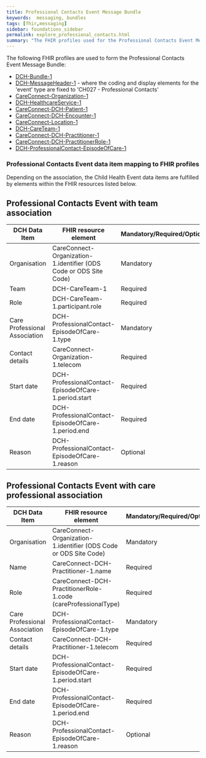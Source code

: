 ```yaml
---
title: Professional Contacts Event Message Bundle
keywords:  messaging, bundles
tags: [fhir,messaging]
sidebar: foundations_sidebar
permalink: explore_professional_contacts.html
summary: "The FHIR profiles used for the Professional Contacts Event Message Bundle"
---
```


The following FHIR profiles are used to form the Professional Contacts Event Message Bundle:

- [DCH-Bundle-1](https://fhir.nhs.uk/STU3/StructureDefinition/DCH-Bundle-1)
- [DCH-MessageHeader-1](https://fhir.nhs.uk/STU3/StructureDefinition/DCH-MessageHeader-1) - where the coding and display elements for the 'event' type are fixed to 'CH027 - Professional Contacts'
- [CareConnect-Organization-1](https://fhir.hl7.org.uk/STU3/StructureDefinition/CareConnect-Organization-1)
- [DCH-HealthcareService-1](https://fhir.nhs.uk/STU3/StructureDefinition/DCH-HealthcareService-1)
- [CareConnect-DCH-Patient-1](https://fhir.nhs.uk/STU3/StructureDefinition/CareConnect-DCH-Patient-1)
- [CareConnect-DCH-Encounter-1](https://fhir.nhs.uk/STU3/StructureDefinition/CareConnect-DCH-Encounter-1)
- [CareConnect-Location-1](https://fhir.hl7.org.uk/STU3/StructureDefinition/CareConnect-Location-1)
- [DCH-CareTeam-1](https://fhir.nhs.uk/STU3/StructureDefinition/DCH-CareTeam-1)
- [CareConnect-DCH-Practitioner-1](https://fhir.nhs.uk/STU3/StructureDefinition/CareConnect-DCH-Practitioner-1)
- [CareConnect-DCH-PractitionerRole-1](https://fhir.nhs.uk/STU3/StructureDefinition/CareConnect-DCH-PractitionerRole-1)
- [DCH-ProfessionalContact-EpisodeOfCare-1](https://fhir.nhs.uk/STU3/StructureDefinition/DCH-ProfessionalContact-EpisodeOfCare-1)

### Professional Contacts Event data item mapping to FHIR profiles ###

Depending on the association, the Child Health Event data items are fulfilled by elements within the FHIR resources listed below.

## Professional Contacts Event with team association ##
                                                                                                   
| DCH Data Item                 | FHIR resource element                                                                            | Mandatory/Required/Optional |
|-------------------------------|--------------------------------------------------------------------------------------------------|-----------------------------|
| Organisation                  | CareConnect-Organization-1.identifier (ODS Code or ODS Site Code)                       | Mandatory                    |
| Team                          | DCH-CareTeam-1                                                              | Required                   |
| Role                          | DCH-CareTeam-1.participant.role                                      | Required                   |
| Care Professional Association | DCH-ProfessionalContact-EpisodeOfCare-1.type                                                                         | Mandatory                   |
| Contact details             | CareConnect-Organization-1.telecom                                                              | Required                    |
| Start date                    | DCH-ProfessionalContact-EpisodeOfCare-1.period.start                                                                 | Required                   |
| End date                      | DCH-ProfessionalContact-EpisodeOfCare-1.period.end                                                                   | Required                   |
| Reason                        | DCH-ProfessionalContact-EpisodeOfCare-1.reason                                                                   | Optional                   |

## Professional Contacts Event with care professional association ##  
                                                                                                
| DCH Data Item                 | FHIR resource element                                                                            | Mandatory/Required/Optional |
|-------------------------------|--------------------------------------------------------------------------------------------------|-----------------------------|
| Organisation                  | CareConnect-Organization-1.identifier (ODS Code or ODS Site Code)                       | Mandatory                    |
| Name                          | CareConnect-DCH-Practitioner-1.name                                                              | Required                    |
| Role                          | CareConnect-DCH-PractitionerRole-1.code (careProfessionalType)                                       | Required                  |
| Care Professional Association | DCH-ProfessionalContact-EpisodeOfCare-1.type                                                                         | Mandatory                   |
| Contact details              | CareConnect-DCH-Practitioner-1.telecom                                                           | Required                    |
| Start date                    | DCH-ProfessionalContact-EpisodeOfCare-1.period.start                                                                 | Required                   |
| End date                      | DCH-ProfessionalContact-EpisodeOfCare-1.period.end                                                                   | Required                   |
| Reason                        | DCH-ProfessionalContact-EpisodeOfCare-1.reason                                                                   | Optional                   |